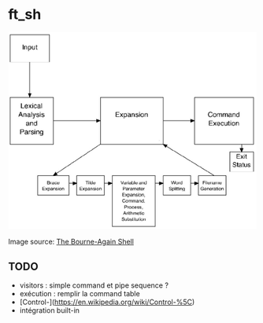 # ft_sh

<p align="center">
  <img src="doc/assets/bash-article-diagram.png" alt="bash diagram" />
</p>

Image source: [The Bourne-Again Shell](https://www.aosabook.org/en/bash.html)

## TODO

- visitors : simple command et pipe sequence ?
- exécution : remplir la command table
- [Control-\](https://en.wikipedia.org/wiki/Control-%5C)
- intégration built-in
